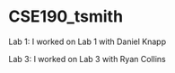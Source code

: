 # CSE190_tsmith
Lab 1: I worked on Lab 1 with Daniel Knapp

Lab 3: I worked on Lab 3 with Ryan Collins
